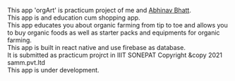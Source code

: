 This app 'orgArt' is practicum project of me and <a href="">Abhinav Bhatt</a>.<br>
This app is and education cum shopping app.<br>
This app educates you about organic farming from tip to toe and allows you to buy organic foods as well as starter packs and equipments for organic farming.<br>
This app is built in react native and use firebase as database.<br>
It is submitted as practicum projrct in IIIT SONEPAT Copyright &copy 2021 samm.pvt.ltd<br>
This app is under development.
